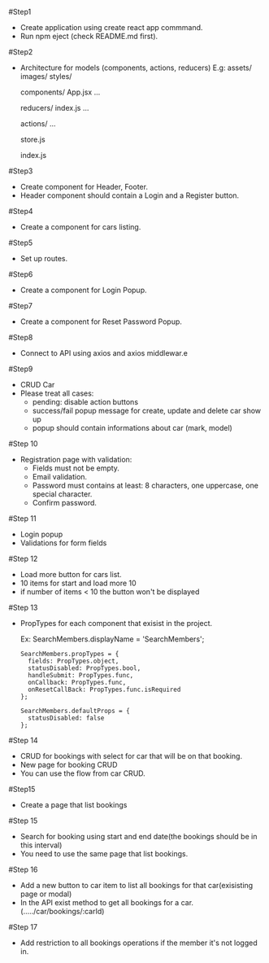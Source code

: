 #Step1
- Create application using create react app commmand.
- Run npm eject (check README.md first).

#Step2
- Architecture for models (components, actions, reducers)
E.g:
  assets/
    images/
    styles/

  components/
     App.jsx
     ...

  reducers/
    index.js
    ...

  actions/
    ...

  store.js

  index.js

#Step3
- Create component for Header, Footer.
- Header component should contain a Login and a Register button.

#Step4
- Create a component for cars listing.

#Step5
- Set up routes.

#Step6
- Create a component for Login Popup.

#Step7
- Create a component for Reset Password Popup.

#Step8
- Connect to API using axios and axios middlewar.e

#Step9
- CRUD Car
- Please treat all cases:
  - pending: disable action buttons
  - success/fail popup message for create, update and delete car show up
  - popup should contain informations about car (mark, model)

#Step 10
- Registration page with validation:
   - Fields must not be empty.
   - Email validation.
   - Password must contains at least: 8 characters, one uppercase, one special character.
   - Confirm password.

#Step 11
- Login popup
- Validations for form fields

#Step 12
- Load more button for cars list.
- 10 items for start and load more 10
- if number of items < 10 the button won't be displayed

#Step 13
- PropTypes for each component that exisist in the project.

  Ex:
      SearchMembers.displayName = 'SearchMembers';

      SearchMembers.propTypes = {
        fields: PropTypes.object,
        statusDisabled: PropTypes.bool,
        handleSubmit: PropTypes.func,
        onCallback: PropTypes.func,
        onResetCallBack: PropTypes.func.isRequired
      };

      SearchMembers.defaultProps = {
        statusDisabled: false
      };

#Step 14
- CRUD for bookings with select for car that will be on that booking.
- New page for booking CRUD
- You can use the flow from car CRUD.

#Step15
- Create a page that list bookings

#Step 15
- Search for booking using start and end date(the bookings should be in this interval)
- You need to use the same page that list bookings.

#Step 16
- Add a new button to car item to list all bookings for that car(exisisting page or modal)
- In the API exist method to get all bookings for a car.(...../car/bookings/:carId)

#Step 17
- Add restriction to all bookings operations if the member it's not logged in.
